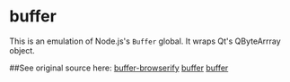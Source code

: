 # buffer

This is an emulation of Node.js's `Buffer` global. It wraps Qt's QByteArrray object.

##See original source here:
[buffer-browserify](https://github.com/toots/buffer-browserify)
[buffer](https://github.com/feross/buffer)
[buffer](https://github.com/nodejs/node/blob/v4.4.2/lib/buffer.js)

